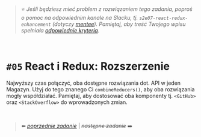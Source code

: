 > :star: *Jeśli będziesz mieć problem z rozwiązaniem tego zadania, poproś o pomoc na odpowiednim kanale na Slacku, tj. `s2e07-react-redux-enhancement` (dotyczy [mentee](https://devmentor.pl/mentoring-javascript/)). Pamiętaj, aby treść Twojego wpisu spełniała [odpowiednie kryteria](https://devmentor.pl/jak-prosic-o-pomoc/).*

&nbsp;

# `#05`  React i Redux: Rozszerzenie


Najwyższy czas połączyć, oba dostępne rozwiązania dot. API w jeden Magazyn. Użyj do tego znanego Ci `combineReducers()`, aby oba rozwiązania mogły współdziałać. Pamiętaj, aby dostosować oba komponenty tj. `<GitHub>` oraz `<StackOverflow>` do wprowadzonych zmian.

&nbsp;

> :arrow_left: [*poprzednie zadanie*](./../04) | ~~*następne zadanie*~~ :arrow_right:
